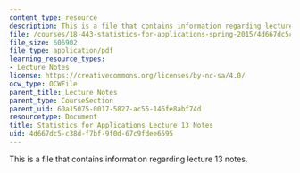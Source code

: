 ```yaml
---
content_type: resource
description: This is a file that contains information regarding lecture 13 notes.
file: /courses/18-443-statistics-for-applications-spring-2015/4d667dc5c38df7bf9f0d67c9fdee6595_MIT18_443S15_LEC13.pdf
file_size: 606902
file_type: application/pdf
learning_resource_types:
- Lecture Notes
license: https://creativecommons.org/licenses/by-nc-sa/4.0/
ocw_type: OCWFile
parent_title: Lecture Notes
parent_type: CourseSection
parent_uid: 60a15075-0017-5827-ac55-146fe8abf74d
resourcetype: Document
title: Statistics for Applications Lecture 13 Notes
uid: 4d667dc5-c38d-f7bf-9f0d-67c9fdee6595
---
```

This is a file that contains information regarding lecture 13 notes.